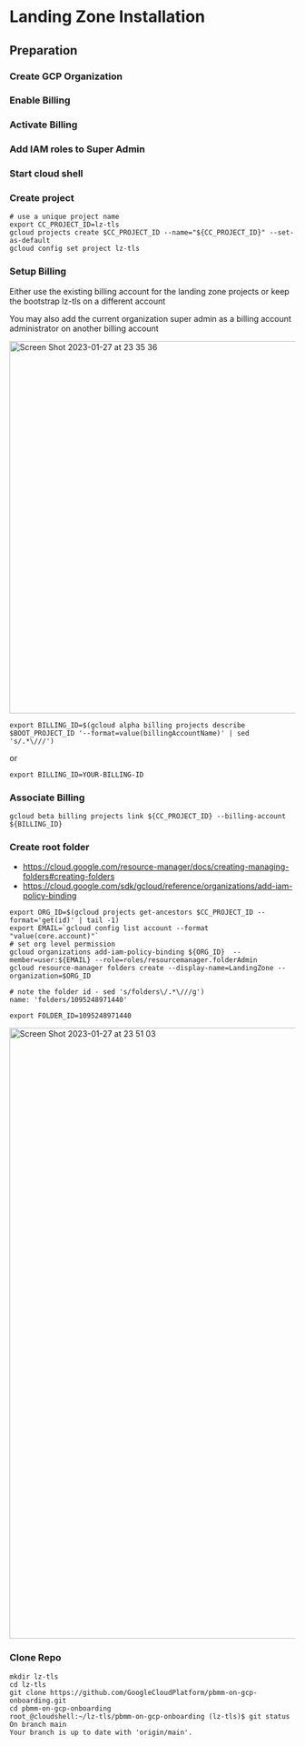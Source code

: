 # Landing Zone Installation
## Preparation
### Create GCP Organization
### Enable Billing
### Activate Billing
### Add IAM roles to Super Admin
### Start cloud shell
### Create project
```
# use a unique project name
export CC_PROJECT_ID=lz-tls
gcloud projects create $CC_PROJECT_ID --name="${CC_PROJECT_ID}" --set-as-default
gcloud config set project lz-tls
```
### Setup Billing
Either use the existing billing account for the landing zone projects or keep the bootstrap lz-tls on a different account

You may also add the current organization super admin as a billing account administrator on another billing account

<img width="655" alt="Screen Shot 2023-01-27 at 23 35 36" src="https://user-images.githubusercontent.com/24765473/215242203-a3b008d8-78aa-4738-9175-65e83d59a3b9.png">

```
export BILLING_ID=$(gcloud alpha billing projects describe $BOOT_PROJECT_ID '--format=value(billingAccountName)' | sed 's/.*\///')
```
or
```
export BILLING_ID=YOUR-BILLING-ID
```
### Associate Billing

```
gcloud beta billing projects link ${CC_PROJECT_ID} --billing-account ${BILLING_ID}
```

### Create root folder

- https://cloud.google.com/resource-manager/docs/creating-managing-folders#creating-folders
- https://cloud.google.com/sdk/gcloud/reference/organizations/add-iam-policy-binding

```
export ORG_ID=$(gcloud projects get-ancestors $CC_PROJECT_ID --format='get(id)' | tail -1)
export EMAIL=`gcloud config list account --format "value(core.account)"`
# set org level permission
gcloud organizations add-iam-policy-binding ${ORG_ID}  --member=user:${EMAIL} --role=roles/resourcemanager.folderAdmin
gcloud resource-manager folders create --display-name=LandingZone --organization=$ORG_ID

# note the folder id - sed 's/folders\/.*\///g')
name: 'folders/1095248971440'

export FOLDER_ID=1095248971440
```
<img width="1075" alt="Screen Shot 2023-01-27 at 23 51 03" src="https://user-images.githubusercontent.com/24765473/215242678-6f210d21-49e2-4fe9-bab0-672113c71fe8.png">

### Clone Repo
```
mkdir lz-tls
cd lz-tls
git clone https://github.com/GoogleCloudPlatform/pbmm-on-gcp-onboarding.git
cd pbmm-on-gcp-onboarding
root_@cloudshell:~/lz-tls/pbmm-on-gcp-onboarding (lz-tls)$ git status
On branch main
Your branch is up to date with 'origin/main'.

```


